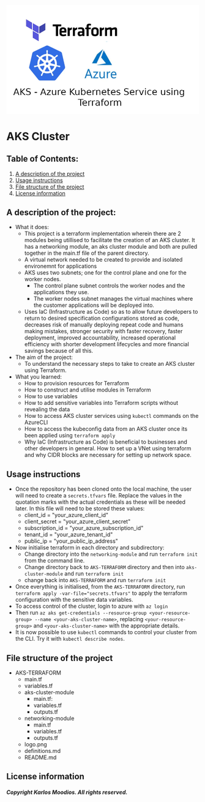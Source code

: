 <div align="center">
    <img src="./logo.png"><br>
</div>


# AKS Cluster
## Table of Contents:
1. [A description of the project](#a-description-of-the-project)
2. [Usage instructions](#usage-instructions)
3. [File structure of the project](#file-structure-of-the-project)
4. [License information ](#license-information)

## A description of the project: 
- What it does:
    - This project is a terraform implementation wherein there are 2 modules being utillised to facilitate the creation of an AKS cluster. It has a networking module, an aks cluster module and both are pulled together in the main.tf file of the parent directory.
    - A virtual network needed to be created to provide and isolated environemnt for applications 
    - AKS uses two subnets; one for the control plane and one for the worker nodes. 
        - The control plane subnet controls the worker nodes and the applications they use. 
        - The worker nodes subnet manages the virtual machines where the customer applications will be deployed into.
    - Uses IaC (Infrastructure as Code) so as to allow future developers to return to desired specification configurations stored as code, decreases risk of manually deploying repeat code and humans making mistakes, stronger security with faster recovery, faster deployment, improved accountability, increased operational efficiency with shorter development lifecycles and more financial savings because of all this.
- The aim of the project:
    - To understand the necessary steps to take to create an AKS cluster using Terraform.
- What you learned:
    - How to provision resources for Terraform
    - How to construct and utilise modules in Terraform
    - How to use variables
    - How to add sensitive variables into Terraform scripts without revealing the data
    - How to access AKS cluster services using `kubectl` commands on the AzureCLI
    - How to access the kubeconfig data from an AKS cluster once its been applied using `terraform apply`
    - Why IaC (Infrastructure as Code) is beneficial to businesses and other developers in general.
    How to set up a VNet using terraform and why CIDR blocks are necessary for setting up network space.

## Usage instructions
- Once the repository has been cloned onto the local machine, the user will need to create a `secrets.tfvars` file. Replace the values in the quotation marks with the actual credentials as these will be needed later. In this file will need to be stored these values:
    - client_id        = "your_azure_client_id"
    - client_secret    = "your_azure_client_secret"
    - subscription_id  = "your_azure_subscription_id"
    - tenant_id        = "your_azure_tenant_id"
    - public_ip        = "your_public_ip_address"
- Now initialise terraform in each directory and subdirectory:
    - Change directory into the `networking-module` and run `terraform init` from the command line.
    - Change directory back to `AKS-TERRAFORM` directory and then into `aks-cluster-module` and run `terraform init` 
    - change back into `AKS-TERRAFORM` and run `terraform init`
- Once everything is initialised, from the `AKS-TERRAFORM` directory, run `terraform apply -var-file="secrets.tfvars"` to apply the terraform configuration with the sensitive data variables.
- To access control of the cluster, login to azure with `az login`
- Then run `az aks get-credentials --resource-group <your-resource-group> --name <your-aks-cluster-name>`, replacing `<your-resource-group>` and `<your-aks-cluster-name>` with the appropriate details.
- It is now possible to use `kubectl` commands to control your cluster from the CLI. Try it with `kubectl describe nodes`.

## File structure of the project
- AKS-TERRAFORM
    - main.tf
    - variables.tf
    - aks-cluster-module
        - main.tf:
        - variables.tf
        - outputs.tf
    - networking-module
        - main.tf
        - variables.tf
        - outputs.tf
    - logo.png
    - definitions.md
    - README.md
            

## License information 
##### __Copyright Karlos Moodios. All rights reserved.__